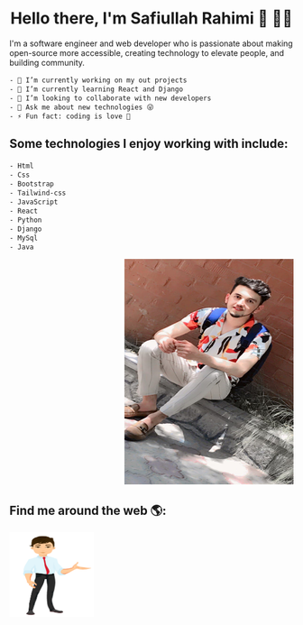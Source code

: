 <h1 align='center'> Hello there, I'm Safiullah Rahimi 👋 👨‍💻 </h1>

I'm a software engineer and web developer who is passionate about making open-source more accessible, creating technology to elevate people, and building community.

<div display='flex'>
  <div align='left'>
    
    - 🔭 I’m currently working on my out projects
    - 🌱 I’m currently learning React and Django
    - 👯 I’m looking to collaborate with new developers
    - 💬 Ask me about new technologies 😜
    - ⚡ Fun fact: coding is love 🥰

  ## Some technologies I enjoy working with include:
    - Html
    - Css
    - Bootstrap
    - Tailwind-css
    - JavaScript
    - React
    - Python
    - Django
    - MySql
    - Java
  </div>
  <div align='right'>
    <img width='300px' height='400px' src='https://github.com/safi-4025/files/blob/main/safi1.jpg'>
  </div>
 </div>
  
## Find me around the web 🌎: 
<a href="https://github.com/safi-4025">
  <img align="left" width="150" height="150" src="https://github.com/safi-4025/files/blob/main/safi.gif?raw=true">
</a>
